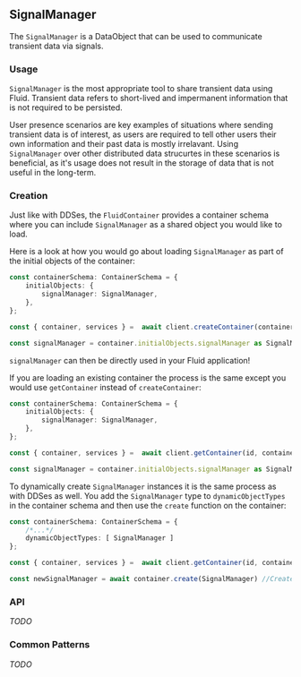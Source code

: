 ## SignalManager
The `SignalManager` is a DataObject that can be used to communicate transient data via signals.

### Usage
`SignalManager` is the most appropriate tool to share transient data using Fluid.  Transient data refers to short-lived and impermanent information that is not required to be persisted.

User presence scenarios are key examples of situations where sending transient data is of interest, as users are required to tell other users their own information and their past data is mostly irrelavant. Using `SignalManager` over other distributed data strucurtes in these scenarios is beneficial, as it's usage does not result in the storage of data that is not useful in the long-term.


### Creation
Just like with DDSes, the `FluidContainer` provides a container schema where you can include `SignalManager` as a shared object you would like to load.

Here is a look at how you would go about loading `SignalManager` as part of the initial objects of the container:

```typescript
const containerSchema: ContainerSchema = {
    initialObjects: {
        signalManager: SignalManager,
    },
};

const { container, services } =  await client.createContainer(containerSchema);

const signalManager = container.initialObjects.signalManager as SignalManager
```

`signalManager` can then be directly used in your Fluid application!

If you are loading an existing container the process is the same except you would use `getContainer` instead of `createContainer`:

```typescript
const containerSchema: ContainerSchema = {
    initialObjects: {
        signalManager: SignalManager,
    },
};

const { container, services } =  await client.getContainer(id, containerSchema);

const signalManager = container.initialObjects.signalManager as SignalManager
```


To dynamically create `SignalManager` instances it is the same process as with DDSes as well. You add the `SignalManager` type to `dynamicObjectTypes` in the container schema and then use the `create` function on the container:

```typescript
const containerSchema: ContainerSchema = {
    /*...*/
    dynamicObjectTypes: [ SignalManager ]
};

const { container, services } =  await client.getContainer(id, containerSchema);

const newSignalManager = await container.create(SignalManager) //Creates a new SignalManager instance
```



### API
_TODO_


### Common Patterns
_TODO_
